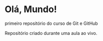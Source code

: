 # Olá, Mundo!
 primeiro repositório do curso de Git e GitHub

Repositório criado durante uma aula ao vivo.